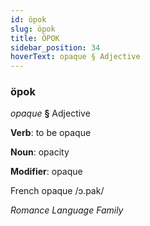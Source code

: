 ```yaml
---
id: öpok
slug: öpok
title: ÖPOK
sidebar_position: 34
hoverText: opaque § Adjective
---
```


### öpok

*opaque* **§** Adjective

**Verb**: to be opaque

**Noun**: opacity

**Modifier**: opaque

French opaque /ɔ.pak/

*Romance Language Family*